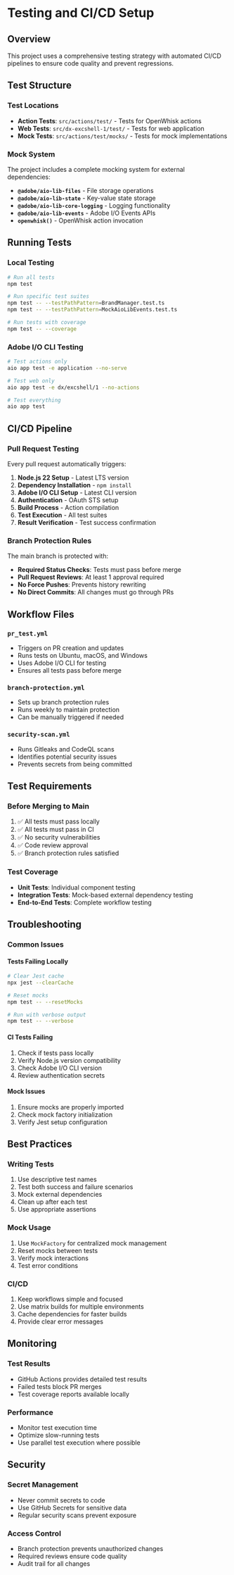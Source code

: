 # Testing and CI/CD Setup

## Overview

This project uses a comprehensive testing strategy with automated CI/CD pipelines to ensure code quality and prevent regressions.

## Test Structure

### Test Locations
- **Action Tests**: `src/actions/test/` - Tests for OpenWhisk actions
- **Web Tests**: `src/dx-excshell-1/test/` - Tests for web application
- **Mock Tests**: `src/actions/test/mocks/` - Tests for mock implementations

### Mock System
The project includes a complete mocking system for external dependencies:

- **`@adobe/aio-lib-files`** - File storage operations
- **`@adobe/aio-lib-state`** - Key-value state storage
- **`@adobe/aio-lib-core-logging`** - Logging functionality
- **`@adobe/aio-lib-events`** - Adobe I/O Events APIs
- **`openwhisk()`** - OpenWhisk action invocation

## Running Tests

### Local Testing
```bash
# Run all tests
npm test

# Run specific test suites
npm test -- --testPathPattern=BrandManager.test.ts
npm test -- --testPathPattern=MockAioLibEvents.test.ts

# Run tests with coverage
npm test -- --coverage
```

### Adobe I/O CLI Testing
```bash
# Test actions only
aio app test -e application --no-serve

# Test web only
aio app test -e dx/excshell/1 --no-actions

# Test everything
aio app test
```

## CI/CD Pipeline

### Pull Request Testing
Every pull request automatically triggers:

1. **Node.js 22 Setup** - Latest LTS version
2. **Dependency Installation** - `npm install`
3. **Adobe I/O CLI Setup** - Latest CLI version
4. **Authentication** - OAuth STS setup
5. **Build Process** - Action compilation
6. **Test Execution** - All test suites
7. **Result Verification** - Test success confirmation

### Branch Protection Rules
The main branch is protected with:

- **Required Status Checks**: Tests must pass before merge
- **Pull Request Reviews**: At least 1 approval required
- **No Force Pushes**: Prevents history rewriting
- **No Direct Commits**: All changes must go through PRs

## Workflow Files

### `pr_test.yml`
- Triggers on PR creation and updates
- Runs tests on Ubuntu, macOS, and Windows
- Uses Adobe I/O CLI for testing
- Ensures all tests pass before merge

### `branch-protection.yml`
- Sets up branch protection rules
- Runs weekly to maintain protection
- Can be manually triggered if needed

### `security-scan.yml`
- Runs Gitleaks and CodeQL scans
- Identifies potential security issues
- Prevents secrets from being committed

## Test Requirements

### Before Merging to Main
1. ✅ All tests must pass locally
2. ✅ All tests must pass in CI
3. ✅ No security vulnerabilities
4. ✅ Code review approval
5. ✅ Branch protection rules satisfied

### Test Coverage
- **Unit Tests**: Individual component testing
- **Integration Tests**: Mock-based external dependency testing
- **End-to-End Tests**: Complete workflow testing

## Troubleshooting

### Common Issues

#### Tests Failing Locally
```bash
# Clear Jest cache
npx jest --clearCache

# Reset mocks
npm test -- --resetMocks

# Run with verbose output
npm test -- --verbose
```

#### CI Tests Failing
1. Check if tests pass locally
2. Verify Node.js version compatibility
3. Check Adobe I/O CLI version
4. Review authentication secrets

#### Mock Issues
1. Ensure mocks are properly imported
2. Check mock factory initialization
3. Verify Jest setup configuration

## Best Practices

### Writing Tests
1. Use descriptive test names
2. Test both success and failure scenarios
3. Mock external dependencies
4. Clean up after each test
5. Use appropriate assertions

### Mock Usage
1. Use `MockFactory` for centralized mock management
2. Reset mocks between tests
3. Verify mock interactions
4. Test error conditions

### CI/CD
1. Keep workflows simple and focused
2. Use matrix builds for multiple environments
3. Cache dependencies for faster builds
4. Provide clear error messages

## Monitoring

### Test Results
- GitHub Actions provides detailed test results
- Failed tests block PR merges
- Test coverage reports available locally

### Performance
- Monitor test execution time
- Optimize slow-running tests
- Use parallel test execution where possible

## Security

### Secret Management
- Never commit secrets to code
- Use GitHub Secrets for sensitive data
- Regular security scans prevent exposure

### Access Control
- Branch protection prevents unauthorized changes
- Required reviews ensure code quality
- Audit trail for all changes
